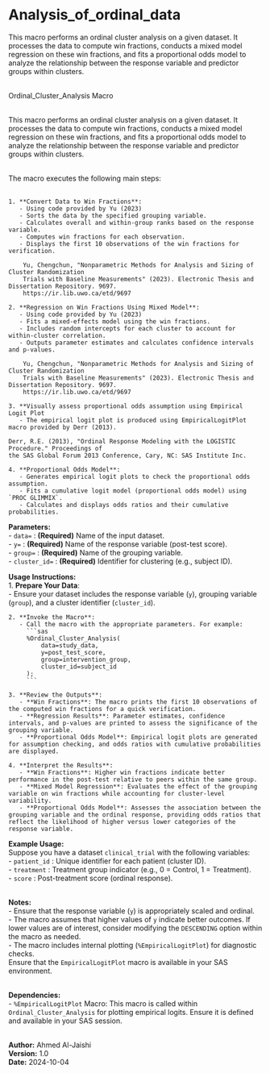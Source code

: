 # Analysis_of_ordinal_data<br>
This macro performs an ordinal cluster analysis on a given dataset. It processes   the data to compute win fractions, conducts a mixed model regression on these    win fractions, and fits a proportional odds model to analyze the relationship between the response variable and predictor groups within clusters.<br><br>

Ordinal_Cluster_Analysis Macro<br><br>
  
  This macro performs an ordinal cluster analysis on a given dataset. It processes the data to compute win fractions, conducts a mixed model regression on these 
  win fractions, and fits a proportional odds model to analyze the relationship between the response variable and predictor groups within clusters.<br><br>
  
  The macro executes the following main steps:<br><br>

    1. **Convert Data to Win Fractions**:
	   - Using code provided by Yu (2023)
       - Sorts the data by the specified grouping variable.
       - Calculates overall and within-group ranks based on the response variable.
       - Computes win fractions for each observation.
       - Displays the first 10 observations of the win fractions for verification.

		Yu, Chengchun, "Nonparametric Methods for Analysis and Sizing of Cluster Randomization 
		Trials with Baseline Measurements" (2023). Electronic Thesis and Dissertation Repository. 9697.
		https://ir.lib.uwo.ca/etd/9697
 
    2. **Regression on Win Fractions Using Mixed Model**:
	   - Using code provided by Yu (2023)
       - Fits a mixed-effects model using the win fractions.
       - Includes random intercepts for each cluster to account for within-cluster correlation.
       - Outputs parameter estimates and calculates confidence intervals and p-values.
  
		Yu, Chengchun, "Nonparametric Methods for Analysis and Sizing of Cluster Randomization 
		Trials with Baseline Measurements" (2023). Electronic Thesis and Dissertation Repository. 9697.
		https://ir.lib.uwo.ca/etd/9697

    3. **Visually assess proportional odds assumption using Empirical Logit Plot
       - The empirical logit plot is produced using EmpiricalLogitPlot macro provided by Derr (2013).

    Derr, R.E. (2013), "Ordinal Response Modeling with the LOGISTIC Procedure." Proceedings of 
    the SAS Global Forum 2013 Conference, Cary, NC: SAS Institute Inc.

    4. **Proportional Odds Model**:
       - Generates empirical logit plots to check the proportional odds assumption.
       - Fits a cumulative logit model (proportional odds model) using `PROC GLIMMIX`.
       - Calculates and displays odds ratios and their cumulative probabilities.
  
  **Parameters:**<br>
    - `data=`       : **(Required)** Name of the input dataset.<br>
    - `y=`          : **(Required)** Name of the response variable (post-test score).<br>
    - `group=`      : **(Required)** Name of the grouping variable.<br>
    - `cluster_id=` : **(Required)** Identifier for clustering (e.g., subject ID).<br>

  
  **Usage Instructions:**<br>
    1. **Prepare Your Data**:<br>
       - Ensure your dataset includes the response variable (`y`), grouping variable (`group`), and a cluster identifier (`cluster_id`).<br>
    
    2. **Invoke the Macro**:
       - Call the macro with the appropriate parameters. For example:
         ```sas
         %Ordinal_Cluster_Analysis(
             data=study_data,
             y=post_test_score,
             group=intervention_group,
             cluster_id=subject_id
         );
         ```
    
    3. **Review the Outputs**:
       - **Win Fractions**: The macro prints the first 10 observations of the computed win fractions for a quick verification.
       - **Regression Results**: Parameter estimates, confidence intervals, and p-values are printed to assess the significance of the grouping variable.
       - **Proportional Odds Model**: Empirical logit plots are generated for assumption checking, and odds ratios with cumulative probabilities are displayed.
    
    4. **Interpret the Results**:
       - **Win Fractions**: Higher win fractions indicate better performance in the post-test relative to peers within the same group.
       - **Mixed Model Regression**: Evaluates the effect of the grouping variable on win fractions while accounting for cluster-level variability.
       - **Proportional Odds Model**: Assesses the association between the grouping variable and the ordinal response, providing odds ratios that reflect the likelihood of higher versus lower categories of the response variable.
  
  **Example Usage:**<br>
    Suppose you have a dataset `clinical_trial` with the following variables:<br>
      - `patient_id` : Unique identifier for each patient (cluster ID).<br>
      - `treatment`  : Treatment group indicator (e.g., 0 = Control, 1 = Treatment).<br>
      - `score`      : Post-treatment score (ordinal response).<br><br>
        
  **Notes:**<br>
    - Ensure that the response variable (`y`) is appropriately scaled and ordinal.<br>
    - The macro assumes that higher values of `y` indicate better outcomes. If lower values are of interest, consider modifying the `DESCENDING` option within the macro as needed.<br>
    - The macro includes internal plotting (`%EmpiricalLogitPlot`) for diagnostic checks.<br>
	  Ensure that the `EmpiricalLogitPlot` macro is available in your SAS environment.<br><br>
    
  **Dependencies:**<br>
    - `%EmpiricalLogitPlot` Macro: This macro is called within `Ordinal_Cluster_Analysis` for plotting empirical logits. Ensure it is defined and available in your SAS session.<br><br>
    
  **Author:** Ahmed Al-Jaishi<br>
  **Version:** 1.0<br>
  **Date:** 2024-10-04<br>
